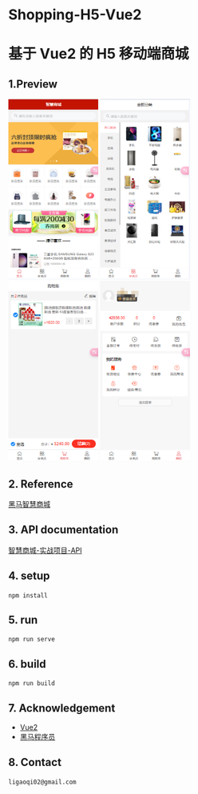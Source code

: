 # Shopping-H5-Vue2 
# 基于 Vue2 的 H5 移动端商城

## 1.Preview
<div>
<img src="./image/Home.png" width="180" height="360">
<img src="./image/Category.png" width="180" height="360">
<img src="./image/Cart.png" width="180" height="360">
<img src="./image/User.png" width="180" height="360">
</div>

## 2. Reference
[黑马智慧商城](https://www.bilibili.com/video/BV1HV4y1a7n4?spm_id_from=333.788.videopod.episodes&vd_source=bad6777c11b618c6cc7845eb5b9d31a6&p=100)

## 3. API documentation
[智慧商城-实战项目-API](https://apifox.com/apidoc/shared-12ab6b18-adc2-444c-ad11-0e60f5693f66/doc-2221080)

## 4. setup
```
npm install
```

## 5. run
```
npm run serve
```

## 6. build
```
npm run build
```

## 7. Acknowledgement
* [Vue2](https://v2.cn.vuejs.org/)
* [黑马程序员](https://space.bilibili.com/37974444)

## 8. Contact
```
ligaoqi02@gmail.com
```